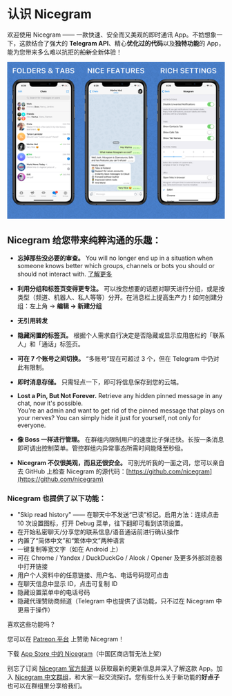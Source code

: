 # 认识 Nicegram

欢迎使用 Nicegram —— 一款快速、安全而又美观的即时通讯 App。不妨想象一下，这款结合了强大的 **Telegram API**、精心**优化过的代码**以及**独特功能**的 App，能为您带来多么难以抗拒的<del>船新</del>全新体验！ 

![预览图](/features/images/NicegramGrid.png)

## Nicegram 给您带来纯粹沟通的乐趣：

- **忘掉那些没必要的审查。** You will no longer end up in a situation when someone knows better which groups, channels or bots you should or should not interact with. [了解更多](/cn/unblock)

- **利用分组和标签页变得更专注。** 可以按您想要的话题对聊天进行分组，或是按类型（频道、机器人、私人等等）分开。在消息栏上提高生产力！如何创建分组：左上角 -> **编辑 -> 新建分组**

- **无引用转发**

- **隐藏闲置的标签页。** 根据个人需求自行决定是否隐藏或显示应用底栏的「联系人」和「通话」标签页。

- **可在 7 个账号之间切换。** “多账号”现在可超过 3 个，但在 Telegram 中仍对此有限制。

- **即时消息存储。** 只需轻点一下，即可将信息保存到您的云端。

- **Lost a Pin, But Not Forever.** Retrieve any hidden pinned message in any chat, now it's possible.  
You're an admin and want to get rid of the pinned message that plays on your nerves? You can simply hide it just for yourself, not only for everyone.

- **像 Boss 一样进行管理。** 在群组内限制用户的速度比子弹还快。长按一条消息即可调出控制菜单。管控群组内异常事态所需时间能降至秒级。

- **Nicegram 不仅很美观，而且还很安全。** 可别光听我的一面之词，您可以亲自去 GitHub 上检查 Nicegram 的源代码：[https://github.com/nicegram](https://github.com/nicegram)

### Nicegram 也提供了以下功能：
- "Skip read history" —— 在聊天中不发送“已读”标记。启用方法：连续点击 10 次设置图标，打开 Debug 菜单，往下翻即可看到该项设置。
- 在开始私密聊天/分享您的联系信息/语音通话前进行确认操作
- 内置了“简体中文”和“繁体中文”两种语言
- 一键复制等宽文字（如在 Android 上）
- 可在 Chrome / Yandex / DuckDuckGo / Alook / Opener 及更多外部浏览器中打开链接
- 用户个人资料中的任意链接、用户名、电话号码现可点击
- 在聊天信息中显示 ID，点击可复制 ID
- 隐藏设置菜单中的电话号码
- 隐藏代理赞助商频道（Telegram 中也提供了该功能，只不过在 Nicegram 中更易于操作）


喜欢这些功能吗？

您可以在 [Patreon 平台](https://patreon.com/nicegram) 上赞助 Nicegram！

下载 [App Store 中的 Nicegram](https://itunes.apple.com/app/id1457369322)（中国区商店暂无法上架）

别忘了订阅 [Nicegram 官方频道](https://t.me/nicegramapp) 以获取最新的更新信息并深入了解这款 App。加入 [Nicegram 中文群组](https://t.me/nicegram_cn)，和大家一起交流探讨。您有些什么关于新功能的**好点子**也可以在群组里分享给我们。
